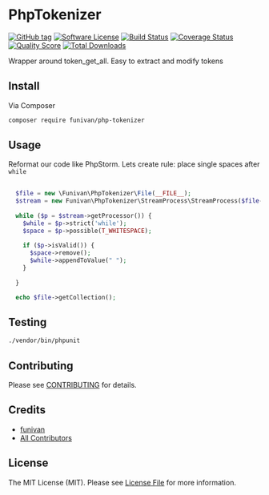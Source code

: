 # PhpTokenizer

[![GitHub tag](https://img.shields.io/github/tag/funivan/PhpTokenizer.svg?style=flat-square)](https://github.com/funivan/PhpTokenizer/tags)
[![Software License](https://img.shields.io/badge/license-MIT-brightgreen.svg?style=flat-square)](LICENSE.md)
[![Build Status](https://img.shields.io/travis/funivan/PhpTokenizer/master.svg?style=flat-square)](https://travis-ci.org/funivan/PhpTokenizer)
[![Coverage Status](https://img.shields.io/scrutinizer/coverage/g/funivan/PhpTokenizer.svg?style=flat-square)](https://scrutinizer-ci.com/g/funivan/PhpTokenizer/code-structure)
[![Quality Score](https://img.shields.io/scrutinizer/g/funivan/PhpTokenizer.svg?style=flat-square)](https://scrutinizer-ci.com/g/funivan/PhpTokenizer)
[![Total Downloads](https://img.shields.io/packagist/dt/funivan/php-tokenizer.svg?style=flat-square)](https://packagist.org/packages/funivan/php-tokenizer)

Wrapper around token_get_all. Easy to extract and modify tokens

## Install

Via Composer

``` bash
composer require funivan/php-tokenizer
```

## Usage
Reformat our code like PhpStorm. Lets create rule: place single spaces after `while`
  
``` php
  
  $file = new \Funivan\PhpTokenizer\File(__FILE__);
  $stream = new Funivan\PhpTokenizer\StreamProcess\StreamProcess($file->getCollection());
    
  while ($p = $stream->getProcessor()) {
    $while = $p->strict('while');
    $space = $p->possible(T_WHITESPACE);
    
    if ($p->isValid()) {
      $space->remove();
      $while->appendToValue(" ");
    }
  
  }

  echo $file->getCollection();

```

## Testing

``` bash
./vendor/bin/phpunit
```

## Contributing

Please see [CONTRIBUTING](https://github.com/funivan/PhpTokenizer/blob/master/CONTRIBUTING.md) for details.

## Credits

- [funivan](https://github.com/funivan)
- [All Contributors](https://github.com/funivan/PhpTokenizer/contributors)

## License

The MIT License (MIT). Please see [License File](LICENSE.md) for more information.
